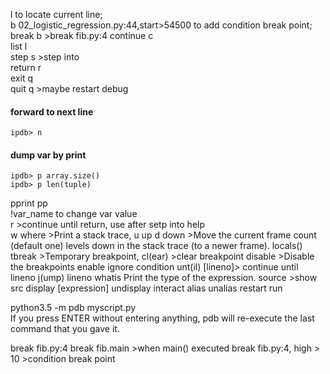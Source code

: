l to locate current line;  
b 02_logistic_regression.py:44,start>54500  to add condition break point;  
break b  >break fib.py:4
continue c  
list l  
step s >step into  
return r  
exit q  
quit q  >maybe restart debug  
#### forward to next line
```shell
ipdb> n
```
#### dump var by print
```shell
ipdb> p array.size()
ipdb> p len(tuple)
```
pprint pp  
!var_name to change var value  
r >continue until return, use after setp into
help  
w where >Print a stack trace, 
u up
d down >Move the current frame count (default one) levels down in the stack trace (to a newer frame).
locals()
tbreak >Temporary breakpoint,
cl(ear) >clear breakpoint
disable >Disable the breakpoints 
enable
ignore
condition
unt(il) [lineno]> continue until lineno
j(ump) lineno
whatis Print the type of the expression.
source >show src
display [expression]
undisplay
interact
alias
unalias
restart
run

python3.5 -m pdb myscript.py  
If you press ENTER without entering anything, pdb will re-execute the last command that you gave it.

break fib.py:4
break fib.main >when main() executed
break fib.py:4, high > 10  >condition break point

